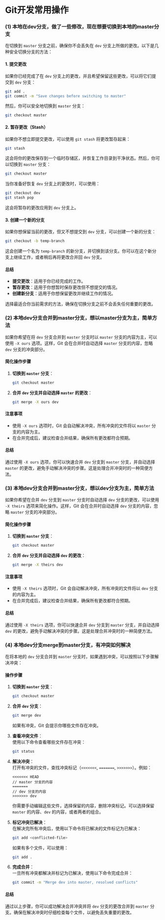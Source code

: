 # Git开发常用操作



### (1) 本地在dev分支，做了一些修改，现在想要切换到本地的master分支

在切换到 `master` 分支之前，确保你不会丢失在 `dev` 分支上所做的更改。以下是几种安全切换分支的方法：

#### 1. 提交更改

如果你已经完成了在 `dev` 分支上的更改，并且希望保留这些更改，可以将它们提交到 `dev` 分支：

```bash
git add .  
git commit -m "Save changes before switching to master"  
```

然后，你可以安全地切换到 `master` 分支：

```bash
git checkout master  
```

#### 2. 暂存更改（Stash）

如果你不想立即提交更改，可以使用 `git stash` 将更改暂存起来：

```bash
git stash  
```

这会将你的更改保存到一个临时存储区，并恢复工作目录到干净状态。然后，你可以切换到 `master` 分支：

```bash
git checkout master  
```

当你准备好恢复 `dev` 分支上的更改时，可以使用：

```bash
git checkout dev  
git stash pop  
```

这会将暂存的更改应用到 `dev` 分支上。

#### 3. 创建一个新的分支

如果你想保留当前的更改，但又不想提交到 `dev` 分支，可以创建一个新的分支：

```bash
git checkout -b temp-branch  
```

这会创建一个名为 `temp-branch` 的新分支，并切换到该分支。你可以在这个新分支上继续工作，或者稍后再将更改合并回 `dev` 分支。

#### 总结

* **提交更改**：适用于你已经完成的工作。
* **暂存更改**：适用于你想暂时保存更改但不想提交的情况。
* **创建新分支**：适用于你想保留更改并继续工作的情况。

选择最适合你当前需求的方法，确保在切换分支之前不会丢失任何重要的更改。



### (2) 本地dev分支合并到master分支，想以master分支为主，简单方法

如果你希望在将 `dev` 分支合并到 `master` 分支时以 `master` 分支的内容为主，可以使用 `-X ours` 选项。这样，Git 会在合并时自动选择 `master` 分支的内容，忽略 `dev` 分支的冲突部分。

#### 简化操作步骤

1.  **切换到 `master` 分支**：

    ```bash
    git checkout master  
    ```
2.  **合并 `dev` 分支并自动选择 `master` 的更改**：

    ```bash
    git merge -X ours dev  
    ```

#### 注意事项

* 使用 `-X ours` 选项时，Git 会自动解决冲突，所有冲突的文件将以 `master` 分支的内容为主。
* 在合并完成后，建议检查合并结果，确保所有更改都符合预期。

#### 总结

通过使用 `-X ours` 选项，你可以快速合并 `dev` 分支到 `master` 分支，并自动选择 `master` 的更改，避免手动解决冲突的步骤。这是处理合并冲突时的一种简便方法。



### (3) 本地dev分支合并到master分支，想以dev分支为主，简单方法

如果你希望在合并 `dev` 分支到 `master` 分支时自动选择 `dev` 分支的更改，可以使用 `-X theirs` 选项来简化操作。这样，Git 会在合并时自动选择 `dev` 分支的内容，忽略 `master` 分支的冲突部分。

#### 简化操作步骤

1.  **切换到 `master` 分支**：

    ```bash
    git checkout master  
    ```
2.  **合并 `dev` 分支并自动选择 `dev` 的更改**：

    ```bash
    git merge -X theirs dev  
    ```

#### 注意事项

* 使用 `-X theirs` 选项时，Git 会自动解决冲突，所有冲突的文件将以 `dev` 分支的内容为主。
* 在合并完成后，建议检查合并结果，确保所有更改都符合预期。

#### 总结

通过使用 `-X theirs` 选项，你可以快速合并 `dev` 分支到 `master` 分支，并自动选择 `dev` 的更改，避免手动解决冲突的步骤。这是处理合并冲突时的一种简便方法。



### (4) 本地dev分支merge到master分支，有冲突如何解决

在将本地的 `dev` 分支合并到 `master` 分支时，如果遇到冲突，可以按照以下步骤解决冲突：

#### 操作步骤

1.  **切换到 `master` 分支**：

    ```bash
    git checkout master  
    ```
2.  **合并 `dev` 分支**：

    ```bash
    git merge dev  
    ```

    如果有冲突，Git 会提示你哪些文件存在冲突。
3.  **查看冲突文件**：\
    使用以下命令查看哪些文件存在冲突：

    ```bash
    git status  
    ```
4.  **解决冲突**：\
    打开有冲突的文件，查找冲突标记（`<<<<<<<`, `=======`, `>>>>>>>`）。例如：

    ```plaintext
    <<<<<<< HEAD  
    // master 分支的内容  
    =======  
    // dev 分支的内容  
    >>>>>>> dev  
    ```

    你需要手动编辑这些文件，选择保留的内容，删除冲突标记。可以选择保留 `master` 的内容、`dev` 的内容，或者两者的组合。
5.  **标记冲突已解决**：\
    在解决完所有冲突后，使用以下命令将已解决的文件标记为已解决：

    ```bash
    git add <conflicted-file>  
    ```

    如果有多个文件，可以使用：

    ```bash
    git add .  
    ```
6.  **完成合并**：\
    一旦所有冲突都解决并标记为已解决，使用以下命令完成合并：

    ```bash
    git commit -m "Merge dev into master, resolved conflicts"  
    ```

#### 总结

通过以上步骤，你可以成功解决合并冲突并将 `dev` 分支的更改合并到 `master` 分支。确保在解决冲突时仔细检查每个文件，以避免丢失重要的更改。

